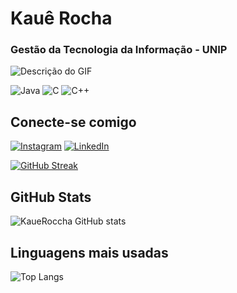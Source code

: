 # Kauê Rocha

### Gestão da Tecnologia da Informação - UNIP

  <img src="https://i.imgur.com/zb8Ybms.gif" alt="Descrição do GIF">
</p>

 ![Java](https://img.shields.io/badge/java-%23ED8B00.svg?style=for-the-badge&logo=openjdk&logoColor=white) 
 ![C](https://img.shields.io/badge/C-00599C?style=for-the-badge&logo=c&logoColor=white)
 ![C++](https://img.shields.io/badge/C%2B%2B-00599C?style=for-the-badge&logo=c%2B%2B&logoColor=white)
 
 ## Conecte-se comigo
[![Instagram](https://img.shields.io/badge/-Instagram-%23E4405F?style=for-the-badge&logo=instagram&logoColor=white)](https://www.instagram.com/roccha_kaue/)  [![LinkedIn](https://img.shields.io/badge/LinkedIn-0077B5?style=for-the-badge&logo=linkedin&logoColor=white)](https://www.linkedin.com/in/kaue-gomes-b82847186/)

[![GitHub Streak](https://streak-stats.demolab.com/?user=kaueroccha&theme=midnight-purple&background=000&border=30A3DC&dates=FFF)](https://git.io/streak-stats)
 
## GitHub Stats
![KaueRoccha GitHub stats](https://github-readme-stats.vercel.app/api?username=kaueroccha&theme=midnight-purple&show_icons=true)


## Linguagens mais usadas
![Top Langs](https://github-readme-stats-git-masterrstaa-rickstaa.vercel.app/api/top-langs/?username=kaueroccha&layout=compact&bg_color=000&border_color=30A3DC&title_color=E94D5F&text_color=FFF)
